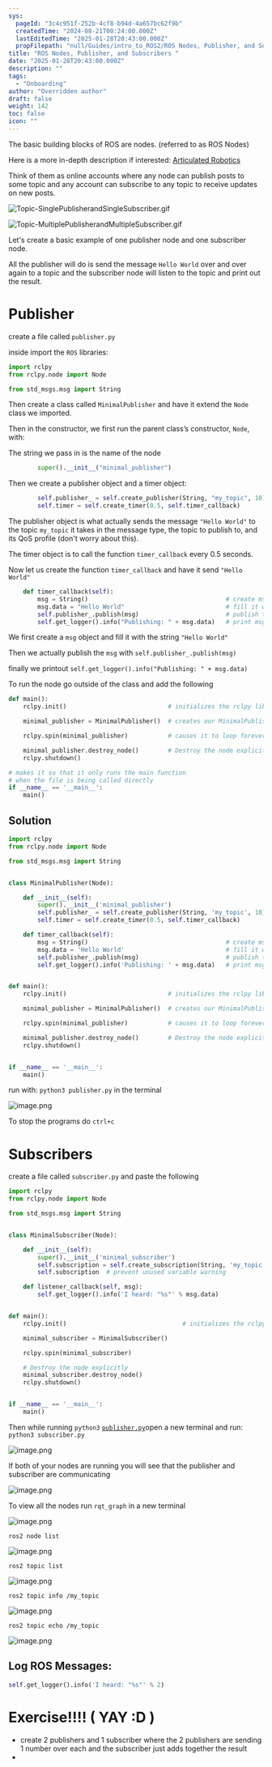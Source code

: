 ```yaml
---
sys:
  pageId: "3c4c951f-252b-4cf8-b94d-4a657bc62f9b"
  createdTime: "2024-08-21T00:24:00.000Z"
  lastEditedTime: "2025-01-28T20:43:00.000Z"
  propFilepath: "null/Guides/intro_to_ROS2/ROS Nodes, Publisher, and Subscribers .md"
title: "ROS Nodes, Publisher, and Subscribers "
date: "2025-01-28T20:43:00.000Z"
description: ""
tags:
  - "Onboarding"
author: "Overridden author"
draft: false
weight: 142
toc: false
icon: ""
---
```


The basic building blocks of ROS are nodes. (referred to as ROS Nodes)

Here is a more in-depth description if interested: [Articulated Robotics](https://articulatedrobotics.xyz/tutorials/ready-for-ros/ros-overview#2-nodes)

Think of them as online accounts where any node can publish posts to some topic and any account can subscribe to any topic to receive updates on new posts.

![Topic-SinglePublisherandSingleSubscriber.gif](https://docs.ros.org/en/humble/_images/Topic-SinglePublisherandSingleSubscriber.gif)

![Topic-MultiplePublisherandMultipleSubscriber.gif](https://docs.ros.org/en/humble/_images/Topic-MultiplePublisherandMultipleSubscriber.gif)

Let's create a basic example of one publisher node and one subscriber node.

All the publisher will do is send the message `Hello World` over and over again to a topic and the subscriber node will listen to the topic and print out the result.

# Publisher

create a file called `publisher.py` 

inside import the `ROS` libraries:

```python
import rclpy
from rclpy.node import Node

from std_msgs.msg import String
```

Then create a class called `MinimalPublisher` and have it extend the `Node` class we imported.

Then in the constructor, we first run the parent class’s constructor, `Node`, with:

The string we pass in is the name of the node

```python
        super().__init__("minimal_publisher")
```

Then we create a publisher object and a timer object:

```python
        self.publisher_ = self.create_publisher(String, "my_topic", 10)
        self.timer = self.create_timer(0.5, self.timer_callback)
```

The publisher object is what actually sends the message `"Hello World"` to the topic `my_topic` it takes in the message type, the topic to publish to, and its QoS profile (don't worry about this).

The timer object is to call the function `timer_callback` every 0.5 seconds.

Now let us create the function `timer_callback` and have it send `"Hello World"`

```python
    def timer_callback(self):
        msg = String()                                      # create msg object
        msg.data = "Hello World"                            # fill it with data
        self.publisher_.publish(msg)                        # publish the message
        self.get_logger().info("Publishing: " + msg.data)   # print msg
```

We first create a `msg` object and fill it with the string `"Hello World"`

Then we actually publish the `msg` with `self.publisher_.publish(msg)`

finally we printout `self.get_logger().info("Publishing: " + msg.data)`

To run the node go outside of the class and add the following

```python
def main():
    rclpy.init()                            # initializes the rclpy library

    minimal_publisher = MinimalPublisher()  # creates our MinimalPublisher object

    rclpy.spin(minimal_publisher)           # causes it to loop forever

    minimal_publisher.destroy_node()        # Destroy the node explicitly
    rclpy.shutdown()

# makes it so that it only runs the main function
# when the file is being called directly
if __name__ == '__main__': 
    main()
```

## Solution

```python
import rclpy
from rclpy.node import Node

from std_msgs.msg import String


class MinimalPublisher(Node):

    def __init__(self):
        super().__init__('minimal_publisher')
        self.publisher_ = self.create_publisher(String, 'my_topic', 10)
        self.timer = self.create_timer(0.5, self.timer_callback)

    def timer_callback(self):
        msg = String()                                      # create msg object
        msg.data = 'Hello World'                            # fill it with data
        self.publisher_.publish(msg)                        # publish the message
        self.get_logger().info('Publishing: ' + msg.data)   # print msg


def main():
    rclpy.init()                            # initializes the rclpy library

    minimal_publisher = MinimalPublisher()  # creates our MinimalPublisher object

    rclpy.spin(minimal_publisher)           # causes it to loop forever

    minimal_publisher.destroy_node()        # Destroy the node explicitly
    rclpy.shutdown()


if __name__ == '__main__':
    main()
```

run with: `python3 publisher.py` in the terminal

![image.png](https://prod-files-secure.s3.us-west-2.amazonaws.com/d518164a-d88e-44d1-a4ee-3adb3bd8bce0/9214accb-ad5b-44f1-a31c-b3167c59138b/image.png?X-Amz-Algorithm=AWS4-HMAC-SHA256&X-Amz-Content-Sha256=UNSIGNED-PAYLOAD&X-Amz-Credential=ASIAZI2LB466ZZQYCHLQ%2F20250205%2Fus-west-2%2Fs3%2Faws4_request&X-Amz-Date=20250205T041003Z&X-Amz-Expires=3600&X-Amz-Security-Token=IQoJb3JpZ2luX2VjECAaCXVzLXdlc3QtMiJIMEYCIQCi%2BdJeuSVjcy3JeJuWBFqj9bQ0rWK4RrgCA7LC%2FUXwgQIhAO1Rmu5%2B%2F3y3xGdCnQXHpp6O%2F%2F7siDjFyA8Fo9iMaF9VKv8DCDkQABoMNjM3NDIzMTgzODA1Igwrt8QUm%2B4NdOFvQrsq3AODZfJJLnvr6IgU5SMuCe2rhazWw0sah1OF5tpoxDAFvBghCW%2FwA4nKj%2FhFM2syEM6YweMgNLTiVyvkVviPSXV7NTPX1qw2FAS41PgTrJ0LqKe%2FdQ4v4NHyK3fJWeD0ui1a3olTD1eGCBoNKErsn1t0EiOok6OA1PKrDz%2B9yGsfOwkdu6W3oQxe5UrW7WE5VZzzrr2Bb0tAE4R1rREnxRBu0AClfwBnRxSQKDVrE9CWW2TZEM2nx3lCWxmrZXT58jWI8ylv0Ml0GgyjJLZl2Wttc8v8wp6fTVr1bxQDcPYXwd886izXQRE%2B2D5YeiwasHWy5wxGK2j7V83g9xyhOiRtIIzUviuTQRvpK1P5gf0CEpaN1ZQrLnYYVaxpJW6lkGoQD635EWhfwEtXbSPytBuoEXcNcOaqlu%2BTSdMDmcyifZnWLY8fVy51CHa0DZy4FS9v2D1l5sGZiOna3m2aKWMF88RhQHkBFIc108vWU%2Fzv3canSvrvrC3iuHZWjygSKjUgT2Rt1dHkW2x9oicutvZAxk6vnf0u6nP0IY74iU5X4b1TwGDwrtiOsuw%2Bfe4pef6CynJ91%2BreZmwjSMex0Z06RQsX1C4B6%2FVUJOVZ1JssWQV0vG%2Fb%2F%2FaO3X8n1jDVz4q9BjqkAT1kHEKuFws2gUeIHvjWElUtpmmQFEogAtM0%2FCNpAeOicsanJ3wKS4ye8wBEUUU8g%2BAWNiZyFMrHvSzhklkV292I5DPo8I%2F3o5YiS3vvIBW4OBrzCBT%2BLJcZ9QI%2FaB2z1%2B0WonsS%2FlBBIAh6B00GI2kvQ5ZmRuRTV7wTzM09hB0Menaqzx4Ox%2BFHpdn508TXk5%2F65EsOgmzqwlWAprogZlc95Udy&X-Amz-Signature=ed58f55693bddf87439bd2b769b20215dce33f5a18c040d10da34c6469e0316b&X-Amz-SignedHeaders=host&x-id=GetObject)

To stop the programs do `ctrl+c`

# Subscribers

create a file called `subscriber.py` and paste the following

```python
import rclpy
from rclpy.node import Node

from std_msgs.msg import String


class MinimalSubscriber(Node):

    def __init__(self):
        super().__init__('minimal_subscriber')
        self.subscription = self.create_subscription(String, 'my_topic', self.listener_callback, 10)
        self.subscription  # prevent unused variable warning

    def listener_callback(self, msg):
        self.get_logger().info('I heard: "%s"' % msg.data)


def main():
    rclpy.init()                                # initializes the rclpy library

    minimal_subscriber = MinimalSubscriber()

    rclpy.spin(minimal_subscriber)

    # Destroy the node explicitly
    minimal_subscriber.destroy_node()
    rclpy.shutdown()


if __name__ == '__main__':
    main()
```

Then while running `python3` [`publisher.py`](http://publisher.py/)open a new terminal and run: `python3 subscriber.py` 

![image.png](https://prod-files-secure.s3.us-west-2.amazonaws.com/d518164a-d88e-44d1-a4ee-3adb3bd8bce0/611fccf2-c738-4dbd-94e9-98f209092866/image.png?X-Amz-Algorithm=AWS4-HMAC-SHA256&X-Amz-Content-Sha256=UNSIGNED-PAYLOAD&X-Amz-Credential=ASIAZI2LB466ZZQYCHLQ%2F20250205%2Fus-west-2%2Fs3%2Faws4_request&X-Amz-Date=20250205T041003Z&X-Amz-Expires=3600&X-Amz-Security-Token=IQoJb3JpZ2luX2VjECAaCXVzLXdlc3QtMiJIMEYCIQCi%2BdJeuSVjcy3JeJuWBFqj9bQ0rWK4RrgCA7LC%2FUXwgQIhAO1Rmu5%2B%2F3y3xGdCnQXHpp6O%2F%2F7siDjFyA8Fo9iMaF9VKv8DCDkQABoMNjM3NDIzMTgzODA1Igwrt8QUm%2B4NdOFvQrsq3AODZfJJLnvr6IgU5SMuCe2rhazWw0sah1OF5tpoxDAFvBghCW%2FwA4nKj%2FhFM2syEM6YweMgNLTiVyvkVviPSXV7NTPX1qw2FAS41PgTrJ0LqKe%2FdQ4v4NHyK3fJWeD0ui1a3olTD1eGCBoNKErsn1t0EiOok6OA1PKrDz%2B9yGsfOwkdu6W3oQxe5UrW7WE5VZzzrr2Bb0tAE4R1rREnxRBu0AClfwBnRxSQKDVrE9CWW2TZEM2nx3lCWxmrZXT58jWI8ylv0Ml0GgyjJLZl2Wttc8v8wp6fTVr1bxQDcPYXwd886izXQRE%2B2D5YeiwasHWy5wxGK2j7V83g9xyhOiRtIIzUviuTQRvpK1P5gf0CEpaN1ZQrLnYYVaxpJW6lkGoQD635EWhfwEtXbSPytBuoEXcNcOaqlu%2BTSdMDmcyifZnWLY8fVy51CHa0DZy4FS9v2D1l5sGZiOna3m2aKWMF88RhQHkBFIc108vWU%2Fzv3canSvrvrC3iuHZWjygSKjUgT2Rt1dHkW2x9oicutvZAxk6vnf0u6nP0IY74iU5X4b1TwGDwrtiOsuw%2Bfe4pef6CynJ91%2BreZmwjSMex0Z06RQsX1C4B6%2FVUJOVZ1JssWQV0vG%2Fb%2F%2FaO3X8n1jDVz4q9BjqkAT1kHEKuFws2gUeIHvjWElUtpmmQFEogAtM0%2FCNpAeOicsanJ3wKS4ye8wBEUUU8g%2BAWNiZyFMrHvSzhklkV292I5DPo8I%2F3o5YiS3vvIBW4OBrzCBT%2BLJcZ9QI%2FaB2z1%2B0WonsS%2FlBBIAh6B00GI2kvQ5ZmRuRTV7wTzM09hB0Menaqzx4Ox%2BFHpdn508TXk5%2F65EsOgmzqwlWAprogZlc95Udy&X-Amz-Signature=3149c64593019c1aa308d10a672487f11ee301566f0c50c9ddae181019936114&X-Amz-SignedHeaders=host&x-id=GetObject)

If both of your nodes are running you will see that the publisher and subscriber are communicating

![image.png](https://prod-files-secure.s3.us-west-2.amazonaws.com/d518164a-d88e-44d1-a4ee-3adb3bd8bce0/eea428b5-1cf0-43bb-a30b-81cbaf6c5c78/image.png?X-Amz-Algorithm=AWS4-HMAC-SHA256&X-Amz-Content-Sha256=UNSIGNED-PAYLOAD&X-Amz-Credential=ASIAZI2LB466ZZQYCHLQ%2F20250205%2Fus-west-2%2Fs3%2Faws4_request&X-Amz-Date=20250205T041003Z&X-Amz-Expires=3600&X-Amz-Security-Token=IQoJb3JpZ2luX2VjECAaCXVzLXdlc3QtMiJIMEYCIQCi%2BdJeuSVjcy3JeJuWBFqj9bQ0rWK4RrgCA7LC%2FUXwgQIhAO1Rmu5%2B%2F3y3xGdCnQXHpp6O%2F%2F7siDjFyA8Fo9iMaF9VKv8DCDkQABoMNjM3NDIzMTgzODA1Igwrt8QUm%2B4NdOFvQrsq3AODZfJJLnvr6IgU5SMuCe2rhazWw0sah1OF5tpoxDAFvBghCW%2FwA4nKj%2FhFM2syEM6YweMgNLTiVyvkVviPSXV7NTPX1qw2FAS41PgTrJ0LqKe%2FdQ4v4NHyK3fJWeD0ui1a3olTD1eGCBoNKErsn1t0EiOok6OA1PKrDz%2B9yGsfOwkdu6W3oQxe5UrW7WE5VZzzrr2Bb0tAE4R1rREnxRBu0AClfwBnRxSQKDVrE9CWW2TZEM2nx3lCWxmrZXT58jWI8ylv0Ml0GgyjJLZl2Wttc8v8wp6fTVr1bxQDcPYXwd886izXQRE%2B2D5YeiwasHWy5wxGK2j7V83g9xyhOiRtIIzUviuTQRvpK1P5gf0CEpaN1ZQrLnYYVaxpJW6lkGoQD635EWhfwEtXbSPytBuoEXcNcOaqlu%2BTSdMDmcyifZnWLY8fVy51CHa0DZy4FS9v2D1l5sGZiOna3m2aKWMF88RhQHkBFIc108vWU%2Fzv3canSvrvrC3iuHZWjygSKjUgT2Rt1dHkW2x9oicutvZAxk6vnf0u6nP0IY74iU5X4b1TwGDwrtiOsuw%2Bfe4pef6CynJ91%2BreZmwjSMex0Z06RQsX1C4B6%2FVUJOVZ1JssWQV0vG%2Fb%2F%2FaO3X8n1jDVz4q9BjqkAT1kHEKuFws2gUeIHvjWElUtpmmQFEogAtM0%2FCNpAeOicsanJ3wKS4ye8wBEUUU8g%2BAWNiZyFMrHvSzhklkV292I5DPo8I%2F3o5YiS3vvIBW4OBrzCBT%2BLJcZ9QI%2FaB2z1%2B0WonsS%2FlBBIAh6B00GI2kvQ5ZmRuRTV7wTzM09hB0Menaqzx4Ox%2BFHpdn508TXk5%2F65EsOgmzqwlWAprogZlc95Udy&X-Amz-Signature=fabe7ad890f2fd52a5530beaf1170f198636ac7ce86b9a53e1545bf70f9bba58&X-Amz-SignedHeaders=host&x-id=GetObject)

To view all the nodes run `rqt_graph` in a new terminal

![image.png](https://prod-files-secure.s3.us-west-2.amazonaws.com/d518164a-d88e-44d1-a4ee-3adb3bd8bce0/1d98e964-4318-4d62-b5c4-8c8f78368598/image.png?X-Amz-Algorithm=AWS4-HMAC-SHA256&X-Amz-Content-Sha256=UNSIGNED-PAYLOAD&X-Amz-Credential=ASIAZI2LB466ZZQYCHLQ%2F20250205%2Fus-west-2%2Fs3%2Faws4_request&X-Amz-Date=20250205T041003Z&X-Amz-Expires=3600&X-Amz-Security-Token=IQoJb3JpZ2luX2VjECAaCXVzLXdlc3QtMiJIMEYCIQCi%2BdJeuSVjcy3JeJuWBFqj9bQ0rWK4RrgCA7LC%2FUXwgQIhAO1Rmu5%2B%2F3y3xGdCnQXHpp6O%2F%2F7siDjFyA8Fo9iMaF9VKv8DCDkQABoMNjM3NDIzMTgzODA1Igwrt8QUm%2B4NdOFvQrsq3AODZfJJLnvr6IgU5SMuCe2rhazWw0sah1OF5tpoxDAFvBghCW%2FwA4nKj%2FhFM2syEM6YweMgNLTiVyvkVviPSXV7NTPX1qw2FAS41PgTrJ0LqKe%2FdQ4v4NHyK3fJWeD0ui1a3olTD1eGCBoNKErsn1t0EiOok6OA1PKrDz%2B9yGsfOwkdu6W3oQxe5UrW7WE5VZzzrr2Bb0tAE4R1rREnxRBu0AClfwBnRxSQKDVrE9CWW2TZEM2nx3lCWxmrZXT58jWI8ylv0Ml0GgyjJLZl2Wttc8v8wp6fTVr1bxQDcPYXwd886izXQRE%2B2D5YeiwasHWy5wxGK2j7V83g9xyhOiRtIIzUviuTQRvpK1P5gf0CEpaN1ZQrLnYYVaxpJW6lkGoQD635EWhfwEtXbSPytBuoEXcNcOaqlu%2BTSdMDmcyifZnWLY8fVy51CHa0DZy4FS9v2D1l5sGZiOna3m2aKWMF88RhQHkBFIc108vWU%2Fzv3canSvrvrC3iuHZWjygSKjUgT2Rt1dHkW2x9oicutvZAxk6vnf0u6nP0IY74iU5X4b1TwGDwrtiOsuw%2Bfe4pef6CynJ91%2BreZmwjSMex0Z06RQsX1C4B6%2FVUJOVZ1JssWQV0vG%2Fb%2F%2FaO3X8n1jDVz4q9BjqkAT1kHEKuFws2gUeIHvjWElUtpmmQFEogAtM0%2FCNpAeOicsanJ3wKS4ye8wBEUUU8g%2BAWNiZyFMrHvSzhklkV292I5DPo8I%2F3o5YiS3vvIBW4OBrzCBT%2BLJcZ9QI%2FaB2z1%2B0WonsS%2FlBBIAh6B00GI2kvQ5ZmRuRTV7wTzM09hB0Menaqzx4Ox%2BFHpdn508TXk5%2F65EsOgmzqwlWAprogZlc95Udy&X-Amz-Signature=8eb259471ea4e2c026d45d9b407233cb0ee73ceae82ee9caddfb10b713f2a708&X-Amz-SignedHeaders=host&x-id=GetObject)

`ros2 node list`

![image.png](https://prod-files-secure.s3.us-west-2.amazonaws.com/d518164a-d88e-44d1-a4ee-3adb3bd8bce0/680ac8cf-e6d9-4164-9ece-5b9a6fccffee/image.png?X-Amz-Algorithm=AWS4-HMAC-SHA256&X-Amz-Content-Sha256=UNSIGNED-PAYLOAD&X-Amz-Credential=ASIAZI2LB466ZZQYCHLQ%2F20250205%2Fus-west-2%2Fs3%2Faws4_request&X-Amz-Date=20250205T041003Z&X-Amz-Expires=3600&X-Amz-Security-Token=IQoJb3JpZ2luX2VjECAaCXVzLXdlc3QtMiJIMEYCIQCi%2BdJeuSVjcy3JeJuWBFqj9bQ0rWK4RrgCA7LC%2FUXwgQIhAO1Rmu5%2B%2F3y3xGdCnQXHpp6O%2F%2F7siDjFyA8Fo9iMaF9VKv8DCDkQABoMNjM3NDIzMTgzODA1Igwrt8QUm%2B4NdOFvQrsq3AODZfJJLnvr6IgU5SMuCe2rhazWw0sah1OF5tpoxDAFvBghCW%2FwA4nKj%2FhFM2syEM6YweMgNLTiVyvkVviPSXV7NTPX1qw2FAS41PgTrJ0LqKe%2FdQ4v4NHyK3fJWeD0ui1a3olTD1eGCBoNKErsn1t0EiOok6OA1PKrDz%2B9yGsfOwkdu6W3oQxe5UrW7WE5VZzzrr2Bb0tAE4R1rREnxRBu0AClfwBnRxSQKDVrE9CWW2TZEM2nx3lCWxmrZXT58jWI8ylv0Ml0GgyjJLZl2Wttc8v8wp6fTVr1bxQDcPYXwd886izXQRE%2B2D5YeiwasHWy5wxGK2j7V83g9xyhOiRtIIzUviuTQRvpK1P5gf0CEpaN1ZQrLnYYVaxpJW6lkGoQD635EWhfwEtXbSPytBuoEXcNcOaqlu%2BTSdMDmcyifZnWLY8fVy51CHa0DZy4FS9v2D1l5sGZiOna3m2aKWMF88RhQHkBFIc108vWU%2Fzv3canSvrvrC3iuHZWjygSKjUgT2Rt1dHkW2x9oicutvZAxk6vnf0u6nP0IY74iU5X4b1TwGDwrtiOsuw%2Bfe4pef6CynJ91%2BreZmwjSMex0Z06RQsX1C4B6%2FVUJOVZ1JssWQV0vG%2Fb%2F%2FaO3X8n1jDVz4q9BjqkAT1kHEKuFws2gUeIHvjWElUtpmmQFEogAtM0%2FCNpAeOicsanJ3wKS4ye8wBEUUU8g%2BAWNiZyFMrHvSzhklkV292I5DPo8I%2F3o5YiS3vvIBW4OBrzCBT%2BLJcZ9QI%2FaB2z1%2B0WonsS%2FlBBIAh6B00GI2kvQ5ZmRuRTV7wTzM09hB0Menaqzx4Ox%2BFHpdn508TXk5%2F65EsOgmzqwlWAprogZlc95Udy&X-Amz-Signature=4b90b7ab29ce1425a9186ed510908dc91fc5918f3f60d4de21a9ef3a3fa1d654&X-Amz-SignedHeaders=host&x-id=GetObject)

`ros2 topic list`

![image.png](https://prod-files-secure.s3.us-west-2.amazonaws.com/d518164a-d88e-44d1-a4ee-3adb3bd8bce0/eee2ebe1-27ef-4a4a-96fb-2ca54126fb29/image.png?X-Amz-Algorithm=AWS4-HMAC-SHA256&X-Amz-Content-Sha256=UNSIGNED-PAYLOAD&X-Amz-Credential=ASIAZI2LB466ZZQYCHLQ%2F20250205%2Fus-west-2%2Fs3%2Faws4_request&X-Amz-Date=20250205T041003Z&X-Amz-Expires=3600&X-Amz-Security-Token=IQoJb3JpZ2luX2VjECAaCXVzLXdlc3QtMiJIMEYCIQCi%2BdJeuSVjcy3JeJuWBFqj9bQ0rWK4RrgCA7LC%2FUXwgQIhAO1Rmu5%2B%2F3y3xGdCnQXHpp6O%2F%2F7siDjFyA8Fo9iMaF9VKv8DCDkQABoMNjM3NDIzMTgzODA1Igwrt8QUm%2B4NdOFvQrsq3AODZfJJLnvr6IgU5SMuCe2rhazWw0sah1OF5tpoxDAFvBghCW%2FwA4nKj%2FhFM2syEM6YweMgNLTiVyvkVviPSXV7NTPX1qw2FAS41PgTrJ0LqKe%2FdQ4v4NHyK3fJWeD0ui1a3olTD1eGCBoNKErsn1t0EiOok6OA1PKrDz%2B9yGsfOwkdu6W3oQxe5UrW7WE5VZzzrr2Bb0tAE4R1rREnxRBu0AClfwBnRxSQKDVrE9CWW2TZEM2nx3lCWxmrZXT58jWI8ylv0Ml0GgyjJLZl2Wttc8v8wp6fTVr1bxQDcPYXwd886izXQRE%2B2D5YeiwasHWy5wxGK2j7V83g9xyhOiRtIIzUviuTQRvpK1P5gf0CEpaN1ZQrLnYYVaxpJW6lkGoQD635EWhfwEtXbSPytBuoEXcNcOaqlu%2BTSdMDmcyifZnWLY8fVy51CHa0DZy4FS9v2D1l5sGZiOna3m2aKWMF88RhQHkBFIc108vWU%2Fzv3canSvrvrC3iuHZWjygSKjUgT2Rt1dHkW2x9oicutvZAxk6vnf0u6nP0IY74iU5X4b1TwGDwrtiOsuw%2Bfe4pef6CynJ91%2BreZmwjSMex0Z06RQsX1C4B6%2FVUJOVZ1JssWQV0vG%2Fb%2F%2FaO3X8n1jDVz4q9BjqkAT1kHEKuFws2gUeIHvjWElUtpmmQFEogAtM0%2FCNpAeOicsanJ3wKS4ye8wBEUUU8g%2BAWNiZyFMrHvSzhklkV292I5DPo8I%2F3o5YiS3vvIBW4OBrzCBT%2BLJcZ9QI%2FaB2z1%2B0WonsS%2FlBBIAh6B00GI2kvQ5ZmRuRTV7wTzM09hB0Menaqzx4Ox%2BFHpdn508TXk5%2F65EsOgmzqwlWAprogZlc95Udy&X-Amz-Signature=911a1ac6a450423fff2b79f95c533125ff509f541620c33a8eced904929c968d&X-Amz-SignedHeaders=host&x-id=GetObject)

`ros2 topic info /my_topic`

![image.png](https://prod-files-secure.s3.us-west-2.amazonaws.com/d518164a-d88e-44d1-a4ee-3adb3bd8bce0/6288ef12-cb9e-406f-b9eb-65feed3a9011/image.png?X-Amz-Algorithm=AWS4-HMAC-SHA256&X-Amz-Content-Sha256=UNSIGNED-PAYLOAD&X-Amz-Credential=ASIAZI2LB466ZZQYCHLQ%2F20250205%2Fus-west-2%2Fs3%2Faws4_request&X-Amz-Date=20250205T041003Z&X-Amz-Expires=3600&X-Amz-Security-Token=IQoJb3JpZ2luX2VjECAaCXVzLXdlc3QtMiJIMEYCIQCi%2BdJeuSVjcy3JeJuWBFqj9bQ0rWK4RrgCA7LC%2FUXwgQIhAO1Rmu5%2B%2F3y3xGdCnQXHpp6O%2F%2F7siDjFyA8Fo9iMaF9VKv8DCDkQABoMNjM3NDIzMTgzODA1Igwrt8QUm%2B4NdOFvQrsq3AODZfJJLnvr6IgU5SMuCe2rhazWw0sah1OF5tpoxDAFvBghCW%2FwA4nKj%2FhFM2syEM6YweMgNLTiVyvkVviPSXV7NTPX1qw2FAS41PgTrJ0LqKe%2FdQ4v4NHyK3fJWeD0ui1a3olTD1eGCBoNKErsn1t0EiOok6OA1PKrDz%2B9yGsfOwkdu6W3oQxe5UrW7WE5VZzzrr2Bb0tAE4R1rREnxRBu0AClfwBnRxSQKDVrE9CWW2TZEM2nx3lCWxmrZXT58jWI8ylv0Ml0GgyjJLZl2Wttc8v8wp6fTVr1bxQDcPYXwd886izXQRE%2B2D5YeiwasHWy5wxGK2j7V83g9xyhOiRtIIzUviuTQRvpK1P5gf0CEpaN1ZQrLnYYVaxpJW6lkGoQD635EWhfwEtXbSPytBuoEXcNcOaqlu%2BTSdMDmcyifZnWLY8fVy51CHa0DZy4FS9v2D1l5sGZiOna3m2aKWMF88RhQHkBFIc108vWU%2Fzv3canSvrvrC3iuHZWjygSKjUgT2Rt1dHkW2x9oicutvZAxk6vnf0u6nP0IY74iU5X4b1TwGDwrtiOsuw%2Bfe4pef6CynJ91%2BreZmwjSMex0Z06RQsX1C4B6%2FVUJOVZ1JssWQV0vG%2Fb%2F%2FaO3X8n1jDVz4q9BjqkAT1kHEKuFws2gUeIHvjWElUtpmmQFEogAtM0%2FCNpAeOicsanJ3wKS4ye8wBEUUU8g%2BAWNiZyFMrHvSzhklkV292I5DPo8I%2F3o5YiS3vvIBW4OBrzCBT%2BLJcZ9QI%2FaB2z1%2B0WonsS%2FlBBIAh6B00GI2kvQ5ZmRuRTV7wTzM09hB0Menaqzx4Ox%2BFHpdn508TXk5%2F65EsOgmzqwlWAprogZlc95Udy&X-Amz-Signature=4dbb6386dffb0dd0a608fee4b78793cc0e1d897c78f72fcdb714ff8754a33b30&X-Amz-SignedHeaders=host&x-id=GetObject)

`ros2 topic echo /my_topic`

![image.png](https://prod-files-secure.s3.us-west-2.amazonaws.com/d518164a-d88e-44d1-a4ee-3adb3bd8bce0/0a6fcb4d-422d-4a6c-a803-749ef4adf2c6/image.png?X-Amz-Algorithm=AWS4-HMAC-SHA256&X-Amz-Content-Sha256=UNSIGNED-PAYLOAD&X-Amz-Credential=ASIAZI2LB466ZZQYCHLQ%2F20250205%2Fus-west-2%2Fs3%2Faws4_request&X-Amz-Date=20250205T041003Z&X-Amz-Expires=3600&X-Amz-Security-Token=IQoJb3JpZ2luX2VjECAaCXVzLXdlc3QtMiJIMEYCIQCi%2BdJeuSVjcy3JeJuWBFqj9bQ0rWK4RrgCA7LC%2FUXwgQIhAO1Rmu5%2B%2F3y3xGdCnQXHpp6O%2F%2F7siDjFyA8Fo9iMaF9VKv8DCDkQABoMNjM3NDIzMTgzODA1Igwrt8QUm%2B4NdOFvQrsq3AODZfJJLnvr6IgU5SMuCe2rhazWw0sah1OF5tpoxDAFvBghCW%2FwA4nKj%2FhFM2syEM6YweMgNLTiVyvkVviPSXV7NTPX1qw2FAS41PgTrJ0LqKe%2FdQ4v4NHyK3fJWeD0ui1a3olTD1eGCBoNKErsn1t0EiOok6OA1PKrDz%2B9yGsfOwkdu6W3oQxe5UrW7WE5VZzzrr2Bb0tAE4R1rREnxRBu0AClfwBnRxSQKDVrE9CWW2TZEM2nx3lCWxmrZXT58jWI8ylv0Ml0GgyjJLZl2Wttc8v8wp6fTVr1bxQDcPYXwd886izXQRE%2B2D5YeiwasHWy5wxGK2j7V83g9xyhOiRtIIzUviuTQRvpK1P5gf0CEpaN1ZQrLnYYVaxpJW6lkGoQD635EWhfwEtXbSPytBuoEXcNcOaqlu%2BTSdMDmcyifZnWLY8fVy51CHa0DZy4FS9v2D1l5sGZiOna3m2aKWMF88RhQHkBFIc108vWU%2Fzv3canSvrvrC3iuHZWjygSKjUgT2Rt1dHkW2x9oicutvZAxk6vnf0u6nP0IY74iU5X4b1TwGDwrtiOsuw%2Bfe4pef6CynJ91%2BreZmwjSMex0Z06RQsX1C4B6%2FVUJOVZ1JssWQV0vG%2Fb%2F%2FaO3X8n1jDVz4q9BjqkAT1kHEKuFws2gUeIHvjWElUtpmmQFEogAtM0%2FCNpAeOicsanJ3wKS4ye8wBEUUU8g%2BAWNiZyFMrHvSzhklkV292I5DPo8I%2F3o5YiS3vvIBW4OBrzCBT%2BLJcZ9QI%2FaB2z1%2B0WonsS%2FlBBIAh6B00GI2kvQ5ZmRuRTV7wTzM09hB0Menaqzx4Ox%2BFHpdn508TXk5%2F65EsOgmzqwlWAprogZlc95Udy&X-Amz-Signature=c53d34c982e548527cb339c353d8d64aa20f91d0f976031df26b472fb2a3246b&X-Amz-SignedHeaders=host&x-id=GetObject)

## Log ROS Messages:

```python
self.get_logger().info('I heard: "%s"' % 2)
```

# Exercise!!!! ( YAY :D )

- create 2 publishers and 1 subscriber where the 2 publishers are sending 1 number over each and the subscriber just adds together the result
- 
